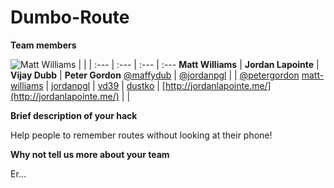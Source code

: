 # Dumbo-Route

**Team members**

![Matt Williams](https://avatars2.githubusercontent.com/u/1999968?v=3&s=100) | | |
:--- | :--- | :--- | :---
**Matt Williams** | **Jordan Lapointe** | **Vijay Dubb** | **Peter Gordon**
[@maffydub](https://twitter.com/maffydub) | [@jordanpgl](https://twitter.com/jordanpgl) | | [@petergordon](https://twitter.com/petergordon)
[matt-williams](https://github.com/matt-williams) | [jordanpgl](https://github.com/jordanpgl) | [vd39](https://github.com/vd39) | [dustko](https://github.com/dustko)
 | [http://jordanlapointe.me/](http://jordanlapointe.me/) | |

**Brief description of your hack**

Help people to remember routes without looking at their phone!

**Why not tell us more about your team**

Er...
